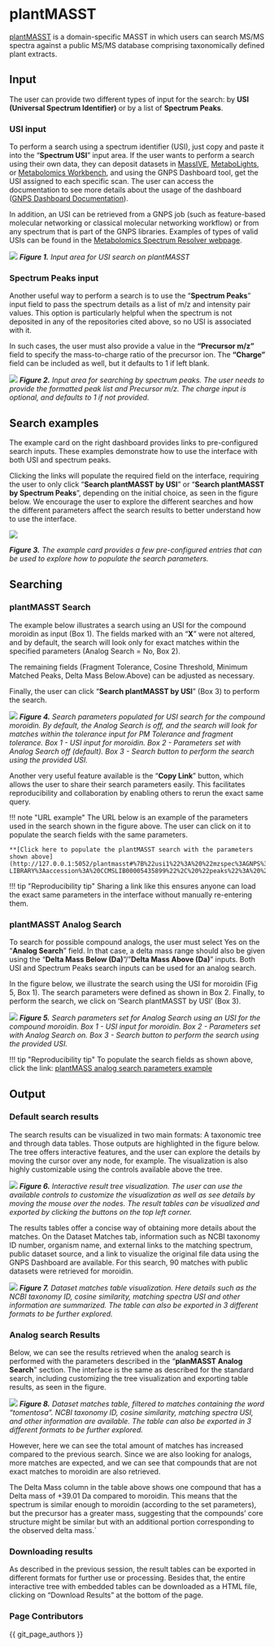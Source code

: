 # plantMASST

[plantMASST](https://masst.gnps2.org/plantmasst) is a domain-specific MASST in which users can search MS/MS spectra against a public MS/MS database comprising taxonomically defined plant extracts.

## Input

The user can provide two different types of input for the search: by **USI (Universal Spectrum Identifier)** or by a list of **Spectrum Peaks**.

### USI input

To perform a search using a spectrum identifier (USI), just copy and paste it into the “**Spectrum USI**” input area. If the user wants to perform a search using their own data, they can deposit datasets in [MassIVE](https://massive.ucsd.edu/), [MetaboLights](https://www.ebi.ac.uk/metabolights/), or [Metabolomics Workbench](https://www.metabolomicsworkbench.org/), and using the GNPS Dashboard tool, get the USI assigned to each specific scan. The user can access the documentation to see more details about the usage of the dashboard ([GNPS Dashboard Documentation](https://ccms-ucsd.github.io/GNPSDocumentation/lcms-dashboard/)). 

In addition, an USI can be retrieved from a GNPS job (such as feature-based molecular networking or classical molecular networking workflow) or from any spectrum that is part of the GNPS libraries. Examples of types of valid USIs can be found in the [Metabolomics Spectrum Resolver webpage](https://metabolomics-usi.gnps2.org/).

![](img/plantmasst/img1.png)
_**Figure 1.** Input area for USI search on plantMASST_

### Spectrum Peaks input

Another useful way to perform a search is to use the “**Spectrum Peaks**” input field to pass the spectrum details as a list of m/z and intensity pair values. This option is particularly helpful when the spectrum is not deposited in any of the repositories cited above, so no USI is associated with it.

In such cases, the user must also provide a value in the **“Precursor m/z”** field to specify the mass-to-charge ratio of the precursor ion. The **“Charge”** field can be included as well, but it defaults to 1 if left blank.

![](img/plantmasst/img2.png)
_**Figure 2.** Input area for searching by spectrum peaks. The user needs to provide the formatted peak list and Precursor m/z. The charge input is optional, and defaults to 1 if not provided._

## Search examples

The example card on the right dashboard provides links to pre-configured search inputs. These examples demonstrate how to use the interface with both USI and spectrum peaks.

Clicking the links will populate the required field on the interface, requiring the user to only click “**Search plantMASST by USI**” or “**Search plantMASST by Spectrum Peaks**”, depending on the initial choice, as seen in the figure below. We encourage the user to explore the different searches and how the different parameters affect the search results to better understand how to use the interface.

![](img/plantmasst/img3.png)

_**Figure 3.** The example card provides a few pre-configured entries that can be used to explore how to populate the search parameters._

## Searching

### plantMASST Search

The example below illustrates a search using an USI for the compound moroidin as input (Box 1). The fields marked with an “**X**” were not altered, and by default, the search will look only for exact matches within the specified parameters (Analog Search \= No, Box 2).

The remaining fields (Fragment Tolerance, Cosine Threshold, Minimum Matched Peaks, Delta Mass Below.Above) can be adjusted as necessary.

Finally, the user can click “**Search plantMASST by USI**” (Box 3) to perform the search.

![](img/plantmasst/img4.png)
_**Figure 4.** Search parameters populated for USI search for the compound moroidin. By default, the Analog Search is off, and the search will look for matches within the tolerance input for PM Tolerance and fragment tolerance. Box 1 \- USI input for moroidin. Box 2 \- Parameters set with Analog Search off (default). Box 3 \- Search button to perform the search using the provided USI._



Another very useful feature available is the “**Copy Link**” button, which allows the user to share their search parameters easily. This facilitates reproducibility and collaboration by enabling others to rerun the exact same query.

!!! note "URL example"
    The URL below is an example of the parameters used in the search shown in the figure above. The user can click on it to populate the search fields with the same parameters. 

    **[Click here to populate the plantMASST search with the parameters shown above](http://127.0.0.1:5052/plantmasst#%7B%22usi1%22%3A%20%22mzspec%3AGNPS%3AGNPS-LIBRARY%3Aaccession%3A%20CCMSLIB00005435899%22%2C%20%22peaks%22%3A%20%22%22%2C%20%22precursor_mz%22%3A%20%22%22%2C%20%22charge%22%3A%20%22%22%2C%20%22pm_tolerance%22%3A%200.05%2C%20%22fragment_tolerance%22%3A%200.05%2C%20%22cosine_threshold%22%3A%200.6%2C%20%22min_matched_peaks%22%3A%203%2C%20%22analog_select%22%3A%20%22No%22%2C%20%22delta_mass_below%22%3A%20300%2C%20%22delta_mass_above%22%3A%20300%7D%0A)**

!!! tip "Reproducibility tip"
    Sharing a link like this ensures anyone can load the exact same parameters in the interface without manually re-entering them.


### plantMASST Analog Search

To search for possible compound analogs, the user must select Yes on the “**Analog Search**” field. In that case, a delta mass range should also be given using the “**Delta Mass Below (Da)**”/”**Delta Mass Above (Da)**” inputs. Both USI and Spectrum Peaks search inputs can be used for an analog search.

In the figure below, we illustrate the search using the USI for moroidin (Fig 5, Box 1). The search parameters were defined as shown in Box 2\. Finally, to perform the search, we click on ‘Search plantMASST by USI’  (Box 3).

![](img/plantmasst/img5.png)
_**Figure 5.** Search parameters set for Analog Search using an USI for the compound moroidin. Box 1 \- USI input for moroidin. Box 2 \- Parameters set with Analog Search on. Box 3 \- Search button to perform the search using the provided USI._

!!! tip "Reproducibility tip"
    To populate the search fields as shown above, click the link: [plantMASS analog search parameters example](https://masst.gnps2.org/plantmasst#%7B%22usi1%22%3A%20%22mzspec%3AGNPS%3AGNPS-LIBRARY%3Aaccession%3ACCMSLIB00005435899%22%2C%20%22peaks%22%3A%20%5B%22%22%5D%2C%20%22precursor_mz%22%3A%20%5B%22%22%5D%2C%20%22charge%22%3A%20%22%22%2C%20%22pm_tolerance%22%3A%200.05%2C%20%22fragment_tolerance%22%3A%200.05%2C%20%22cosine_threshold%22%3A%200.6%2C%20%22min_matched_peaks%22%3A%203%2C%20%22analog_select%22%3A%20%22Yes%22%2C%20%22delta_mass_below%22%3A%20300%2C%20%22delta_mass_above%22%3A%20300%7D)

## Output

### Default search results

The search results can be visualized in two main formats: A taxonomic tree and through data tables. Those outputs are highlighted in the figure below. The tree offers interactive features, and the user can explore the details by moving the cursor over any node, for example. The visualization is also highly customizable using the controls available above the tree.

![](img/plantmasst/img6.png)
_**Figure 6.** Interactive result tree visualization. The user can use the available controls to customize the visualization as well as see details by moving the mouse over the nodes. The result tables can be visualized and exported by clicking the buttons on the top left corner._

The results tables offer a concise way of obtaining more details about the matches. On the Dataset Matches tab, information such as NCBI taxonomy ID number, organism name, and external links to the matching spectrum, public dataset source, and a link to visualize the original file data using the GNPS Dashboard are available. For this search, 90 matches with public datasets were retrieved for moroidin.

![](img/plantmasst/img7.png)
_**Figure 7.** Dataset matches table visualization. Here details such as the NCBI  taxonomy ID, cosine similarity, matching spectra USI and other information are summarized. The table can also be exported in 3 different formats to be further explored._

### Analog search Results

Below, we can see the results retrieved when the analog search is performed with the parameters described in the “**planMASST Analog Search**” section. The interface is the same as described for the standard search, including customizing the tree visualization and exporting table results, as seen in the figure.

![](img/plantmasst/img8.png)
_**Figure 8.** Dataset matches table, filtered to matches containing the word “tomentosa”. NCBI  taxonomy ID, cosine similarity, matching spectra USI, and other information are available. The table can also be exported in 3 different formats to be further explored._

However, here we can see the total amount of matches has increased compared to the previous search. Since we are also looking for analogs, more matches are expected, and we can see that compounds that are not exact matches to moroidin are also retrieved. 

The Delta Mass column in the table above shows one compound that has a Delta mass of \+39.01 Da compared to moroidin. This means that the spectrum is similar enough to moroidin (according to the set parameters), but the precursor has a greater mass, suggesting that the compounds’ core structure might be similar but with an additional portion corresponding to the observed delta mass.\`

### Downloading results

As described in the previous session, the result tables can be exported in different formats for further use or processing. Besides that, the entire interactive tree with embedded tables can be downloaded as a HTML file, clicking on “Download Results” at the bottom of the page.

### Page Contributors

{{ git_page_authors }}
